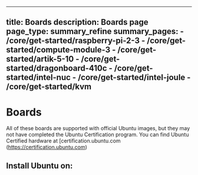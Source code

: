 ----
title: Boards
description: Boards page
page_type: summary_refine
summary_pages:
    - /core/get-started/raspberry-pi-2-3
    - /core/get-started/compute-module-3
    - /core/get-started/artik-5-10
    - /core/get-started/dragonboard-410c
    - /core/get-started/intel-nuc
    - /core/get-started/intel-joule
    - /core/get-started/kvm
----

# Boards

All of these boards are supported with official Ubuntu images, but they may not have completed the Ubuntu Certification program. You can find Ubuntu Certified hardware at [certification.ubuntu.com (https://certification.ubuntu.com)

## Install Ubuntu on:
